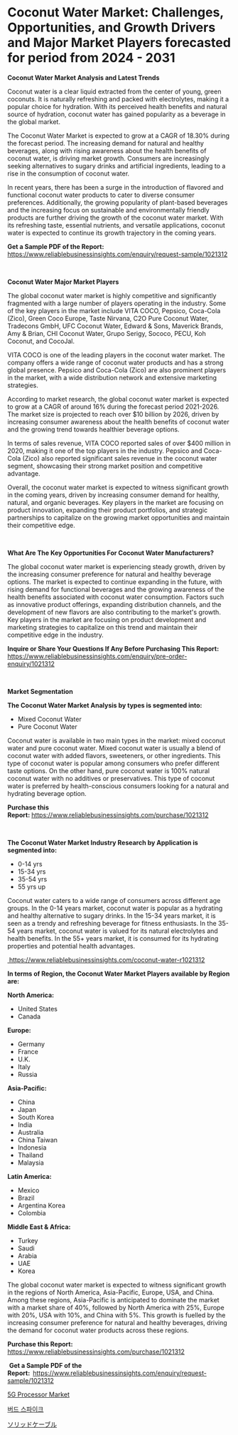 <p><h1>Coconut Water Market: Challenges, Opportunities, and Growth Drivers and Major Market Players forecasted for period from 2024 - 2031</h1></p><p><strong>Coconut Water Market Analysis and Latest Trends</strong></p>
<p><p>Coconut water is a clear liquid extracted from the center of young, green coconuts. It is naturally refreshing and packed with electrolytes, making it a popular choice for hydration. With its perceived health benefits and natural source of hydration, coconut water has gained popularity as a beverage in the global market.</p><p>The Coconut Water Market is expected to grow at a CAGR of 18.30% during the forecast period. The increasing demand for natural and healthy beverages, along with rising awareness about the health benefits of coconut water, is driving market growth. Consumers are increasingly seeking alternatives to sugary drinks and artificial ingredients, leading to a rise in the consumption of coconut water.</p><p>In recent years, there has been a surge in the introduction of flavored and functional coconut water products to cater to diverse consumer preferences. Additionally, the growing popularity of plant-based beverages and the increasing focus on sustainable and environmentally friendly products are further driving the growth of the coconut water market. With its refreshing taste, essential nutrients, and versatile applications, coconut water is expected to continue its growth trajectory in the coming years.</p></p>
<p><strong>Get a Sample PDF of the Report:&nbsp;</strong> <a href="https://www.reliablebusinessinsights.com/enquiry/request-sample/1021312">https://www.reliablebusinessinsights.com/enquiry/request-sample/1021312</a></p>
<p>&nbsp;</p>
<p><strong>Coconut Water Major Market Players</strong></p>
<p><p>The global coconut water market is highly competitive and significantly fragmented with a large number of players operating in the industry. Some of the key players in the market include VITA COCO, Pepsico, Coca-Cola (Zico), Green Coco Europe, Taste Nirvana, C2O Pure Coconut Water, Tradecons GmbH, UFC Coconut Water, Edward & Sons, Maverick Brands, Amy & Brian, CHI Coconut Water, Grupo Serigy, Sococo, PECU, Koh Coconut, and CocoJal.</p><p>VITA COCO is one of the leading players in the coconut water market. The company offers a wide range of coconut water products and has a strong global presence. Pepsico and Coca-Cola (Zico) are also prominent players in the market, with a wide distribution network and extensive marketing strategies.</p><p>According to market research, the global coconut water market is expected to grow at a CAGR of around 16% during the forecast period 2021-2026. The market size is projected to reach over $10 billion by 2026, driven by increasing consumer awareness about the health benefits of coconut water and the growing trend towards healthier beverage options.</p><p>In terms of sales revenue, VITA COCO reported sales of over $400 million in 2020, making it one of the top players in the industry. Pepsico and Coca-Cola (Zico) also reported significant sales revenue in the coconut water segment, showcasing their strong market position and competitive advantage.</p><p>Overall, the coconut water market is expected to witness significant growth in the coming years, driven by increasing consumer demand for healthy, natural, and organic beverages. Key players in the market are focusing on product innovation, expanding their product portfolios, and strategic partnerships to capitalize on the growing market opportunities and maintain their competitive edge.</p></p>
<p>&nbsp;</p>
<p><strong>What Are The Key Opportunities For Coconut Water Manufacturers?</strong></p>
<p><p>The global coconut water market is experiencing steady growth, driven by the increasing consumer preference for natural and healthy beverage options. The market is expected to continue expanding in the future, with rising demand for functional beverages and the growing awareness of the health benefits associated with coconut water consumption. Factors such as innovative product offerings, expanding distribution channels, and the development of new flavors are also contributing to the market's growth. Key players in the market are focusing on product development and marketing strategies to capitalize on this trend and maintain their competitive edge in the industry.</p></p>
<p><strong>Inquire or Share Your Questions If Any Before Purchasing This Report:</strong> <a href="https://www.reliablebusinessinsights.com/enquiry/pre-order-enquiry/1021312">https://www.reliablebusinessinsights.com/enquiry/pre-order-enquiry/1021312</a></p>
<p>&nbsp;</p>
<p><strong>Market Segmentation</strong></p>
<p><strong>The Coconut Water Market Analysis by types is segmented into:</strong></p>
<p><ul><li>Mixed Coconut Water</li><li>Pure Coconut Water</li></ul></p>
<p><p>Coconut water is available in two main types in the market: mixed coconut water and pure coconut water. Mixed coconut water is usually a blend of coconut water with added flavors, sweeteners, or other ingredients. This type of coconut water is popular among consumers who prefer different taste options. On the other hand, pure coconut water is 100% natural coconut water with no additives or preservatives. This type of coconut water is preferred by health-conscious consumers looking for a natural and hydrating beverage option.</p></p>
<p><strong>Purchase this Report:&nbsp;</strong><a href="https://www.reliablebusinessinsights.com/purchase/1021312">https://www.reliablebusinessinsights.com/purchase/1021312</a></p>
<p>&nbsp;</p>
<p><strong>The Coconut Water Market Industry Research by Application is segmented into:</strong></p>
<p><ul><li>0-14 yrs</li><li>15-34 yrs</li><li>35-54 yrs</li><li>55 yrs up</li></ul></p>
<p><p>Coconut water caters to a wide range of consumers across different age groups. In the 0-14 years market, coconut water is popular as a hydrating and healthy alternative to sugary drinks. In the 15-34 years market, it is seen as a trendy and refreshing beverage for fitness enthusiasts. In the 35-54 years market, coconut water is valued for its natural electrolytes and health benefits. In the 55+ years market, it is consumed for its hydrating properties and potential health advantages.</p></p>
<p><a href="https://www.reliablebusinessinsights.com/coconut-water-r1021312">&nbsp;https://www.reliablebusinessinsights.com/coconut-water-r1021312</a></p>
<p><strong>In terms of Region, the Coconut Water Market Players available by Region are:</strong></p>
<p>
    <p> <strong> North America: </strong>
        <ul>
            <li>United States</li>
            <li>Canada</li>
        </ul>
        </p> 
    <p> <strong> Europe: </strong>
        <ul>
            <li>Germany</li>
            <li>France</li>
            <li>U.K.</li>
            <li>Italy</li>
            <li>Russia</li>
        </ul>
        </p> 
    <p> <strong> Asia-Pacific: </strong>
        <ul>
            <li>China</li>
            <li>Japan</li>
            <li>South Korea</li>
            <li>India</li>
            <li>Australia</li>
            <li>China Taiwan</li>
            <li>Indonesia</li>
            <li>Thailand</li>
            <li>Malaysia</li>
        </ul>
        </p> 
    <p> <strong> Latin America: </strong>
        <ul>
            <li>Mexico</li>
            <li>Brazil</li>
            <li>Argentina Korea</li>
            <li>Colombia</li>
        </ul>
        </p> 
    <p> <strong> Middle East & Africa: </strong>
        <ul>
            <li>Turkey</li>
            <li>Saudi</li>
            <li>Arabia</li>
            <li>UAE</li>
            <li>Korea</li>
        </ul>
    </p>
    </p>
<p><p>The global coconut water market is expected to witness significant growth in the regions of North America, Asia-Pacific, Europe, USA, and China. Among these regions, Asia-Pacific is anticipated to dominate the market with a market share of 40%, followed by North America with 25%, Europe with 20%, USA with 10%, and China with 5%. This growth is fuelled by the increasing consumer preference for natural and healthy beverages, driving the demand for coconut water products across these regions.</p></p>
<p><strong>Purchase this Report: </strong><a href="https://www.reliablebusinessinsights.com/purchase/1021312">https://www.reliablebusinessinsights.com/purchase/1021312</a></p>
<p>&nbsp;<strong>Get a Sample PDF of the Report:&nbsp;&nbsp;</strong><a href="https://www.reliablebusinessinsights.com/enquiry/request-sample/1021312">https://www.reliablebusinessinsights.com/enquiry/request-sample/1021312</a></p>
<p><strong></strong></p>
<p><p><a href="https://github.com/EveKerluke2023/Market-Research-Report-List-1/blob/main/5g-processor-market.md">5G Processor Market</a></p><p><a href="https://github.com/durgin521/Market-Research-Report-List-2/blob/main/5330423159621.md">버드 스파이크</a></p><p><a href="https://github.com/BrionnaBoyle/Market-Research-Report-List-1/blob/main/1653277149874.md">ソリッドケーブル</a></p></p>